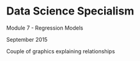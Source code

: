 # Data Science Specialism

Module 7 - Regression Models

September 2015

Couple of graphics explaining relationships
